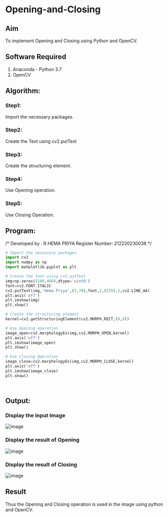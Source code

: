 # Opening-and-Closing

## Aim
To implement Opening and Closing using Python and OpenCV.

## Software Required
1. Anaconda - Python 3.7
2. OpenCV
## Algorithm:
### Step1:
Import the necessary packages.



### Step2:
Create the Text using cv2.putText


### Step3:
Create the structuring element.


### Step4:
Use Opening operation.


### Step5:
Use Closing Operation.


 
## Program:

/*
Developed by   : R.HEMA PRIYA
Register Number: 212220230036
*/
``` Python
# Import the necessary packages
import cv2
import numpy as np
import matplotlib.pyplot as plt

# Create the Text using cv2.putText
img=np.zeros((100,400),dtype='uint8')
font=cv2.FONT_ITALIC
cv2.putText(img,'Hema Priya',(5,70),font,2,(255),5,cv2.LINE_AA)
plt.axis('off')
plt.imshow(img)
plt.show()

# Create the structuring element
kernel=cv2.getStructuringElement(cv2.MORPH_RECT,(9,9))

# Use Opening operation
image_open=cv2.morphologyEx(img,cv2.MORPH_OPEN,kernel)
plt.axis('off')
plt.imshow(image_open)
plt.show()

# Use Closing Operation
image_close=cv2.morphologyEx(img,cv2.MORPH_CLOSE,kernel)
plt.axis('off')
plt.imshow(image_close)
plt.show()




```
## Output:

### Display the input Image

![image](https://user-images.githubusercontent.com/94184828/174797944-4a472b80-d9b9-408c-abc5-183ffad07c18.png)

### Display the result of Opening
![image](https://user-images.githubusercontent.com/94184828/174798029-10fa3441-44c2-4f00-8fa0-928fbe20b2b5.png)


### Display the result of Closing
![image](https://user-images.githubusercontent.com/94184828/174798090-a8aee47a-7b67-4413-a4d3-94c5af17ea94.png)


## Result
Thus the Opening and Closing operation is used in the image using python and OpenCV.
